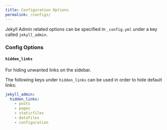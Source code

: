 ```yaml
---
title: Configuration Options
permalink: /configs/
--- 
```


Jekyll Admin related options can be specified in `_config.yml`
under a key called `jekyll_admin`.

### Config Options

#### `hidden_links`

For hiding unwanted links on the sidebar. 

The following keys under `hidden_links` can be used in order to hide default links:

```yaml
jekyll_admin:
  hidden_links:
    - posts
    - pages
    - staticfiles
    - datafiles
    - configuration
```
